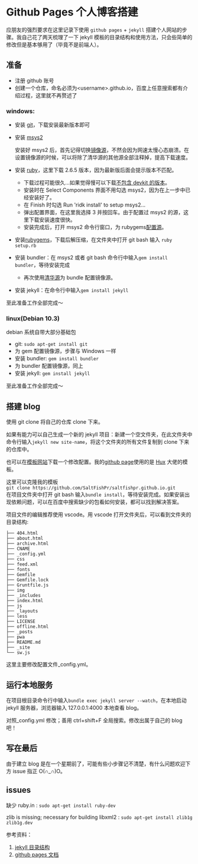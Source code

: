 # Github Pages 个人博客搭建


应朋友的强烈要求在这里记录下使用 `github pages` + `jekyll` 搭建个人网站的步骤。我自己花了两天梳理了一下 jekyll 模板的目录结构和使用方法，只会些简单的修改但是基本够用了（毕竟不是前端人）。

## 准备

- 注册 github 账号
- 创建一个仓库，命名必须为&lt;username&gt;.github.io，百度上任意搜索都有介绍过程，这里就不再赘述了

### windows:

- 安装 [git](https://git-scm.com/)，下载安装最新版本即可

- 安装 [msys2](https://mirrors.tuna.tsinghua.edu.cn/msys2/distrib/msys2-x86_64-latest.exe "Msys2 清华镜像")

  安装好 msys2 后，首先记得切换[镜像源](https://mirrors.tuna.tsinghua.edu.cn/help/msys2/ "msys2镜像源设置")，不然会因为网速太慢心态崩溃。在设置镜像源的时候，可以将除了清华源的其他源全部注释掉，提高下载速度。

- 安装 [ruby](https://github.com/oneclick/rubyinstaller2/releases/download/RubyInstaller-2.6.5-1/rubyinstaller-devkit-2.6.5-1-x64.exe "ruby+devkit 2.6.5")，这里下载 2.6.5 版本，因为最新版后面会提示版本不匹配。

  - 下载过程可能很久...如果觉得慢可以下载[不包含 devkit 的版本](https://rubyinstaller.org/downloads/)。
  - 安装时在 Select Components 界面不用勾选 msys2，因为在上一步中已经安装好了。
  - 在 Finish 时勾选 Run 'ridk install' to setup msys2...
  - 弹出配置界面，在这里我选择 3 并按回车。由于配置过 msys2 的源，这里下载安装速度很快。
  - 安装完成后，打开 msys2 命令行窗口，为 rubygems[配置源](https://mirrors.tuna.tsinghua.edu.cn/help/rubygems/)。

- 安装[rubygems](https://rubygems.org/rubygems/rubygems-3.1.2.zip)，下载后解压缩，在文件夹中打开 git bash 输入 `ruby setup.rb`

- 安装 bundler：在 msys2 或者 git bash 命令行中输入`gem install bundler`，等待安装完成

  - 再次使用[清华源](https://mirrors.tuna.tsinghua.edu.cn/help/rubygems/)为 bundle 配置镜像源。

- 安装 jekyll：在命令行中输入`gem install jekyll`

至此准备工作全部完成～

### linux(Debian 10.3)

debian 系统自带大部分基础包

- git: `sudo apt-get install git`
- 为 gem 配置镜像源，步骤与 Windows 一样
- 安装 bundler: `gem install bundler`
- 为 bundler 配置镜像源，同上
- 安装 jekyll: `gem install jekyll`

至此准备工作全部完成～

## 搭建 blog

使用 git clone 将自己的仓库 clone 下来。

如果有能力可以自己生成一个新的 jekyll 项目：新建一个空文件夹，在此文件夹中命令行输入`jekyll new site-name`，将这个文件夹的所有文件复制到 clone 下来的仓库中。

也可以在[模板网站](http://jekyllthemes.org/)下载一个修改配置。我的[github page](https://github.com/SaltFishPr/saltfishpr.github.io)使用的是 [Hux](http://huangxuan.me/) 大佬的模板。

这里可以克隆我的模板  
`git clone https://github.com/SaltFishPr/saltfishpr.github.io.git`  
在项目文件夹中打开 git bash 输入`bundle install`，等待安装完成。如果安装出现依赖问题，可以在百度中搜索缺少的包看如何安装，都可以找到解决答案。

项目文件的编辑推荐使用 vscode。用 vscode 打开文件夹后，可以看到文件夹的目录结构:

    ├── 404.html
    ├── about.html
    ├── archive.html
    ├── CNAME
    ├── _config.yml
    ├── css
    ├── feed.xml
    ├── fonts
    ├── Gemfile
    ├── Gemfile.lock
    ├── Gruntfile.js
    ├── img
    ├── _includes
    ├── index.html
    ├── js
    ├── _layouts
    ├── less
    ├── LICENSE
    ├── offline.html
    ├── _posts
    ├── pwa
    ├── README.md
    ├── _site
    └── sw.js

这里主要修改配置文件\_config.yml。

## 运行本地服务

在项目根目录命令行中输入`bundle exec jekyll server --watch`，在本地启动 jekyll 服务器，浏览器输入 127.0.0.1:4000 本地查看 blog。

对照\_config.yml 修改；善用 ctrl+shift+F 全局搜索。修改出属于自己的 blog 吧！

## 写在最后

由于建立 blog 是在一个星期前了，可能有些小步骤记不清楚，有什么问题欢迎下方 issue 指正 O(∩_∩)O。

## issues

缺少 ruby.in : `sudo apt-get install ruby-dev`

zlib is missing; necessary for building libxml2 : `sudo apt-get install zlib1g zlib1g.dev`

参考资料：

1. [jekyll 目录结构](http://jekyllcn.com/docs/structure/)
2. [github pages 文档](https://help.github.com/en/github/working-with-github-pages/adding-a-theme-to-your-github-pages-site-with-the-theme-chooser)

